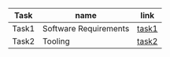 
Task|name |link|
|---|------------ | -----|
|Task1|Software Requirements|[task1](Task1.md)|
|Task2|Tooling|[task2](Task2.md)|